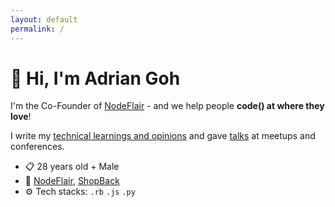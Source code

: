 ```yaml
---
layout: default
permalink: /
---
```


# 👋 Hi, I'm Adrian Goh

I'm the Co-Founder of [NodeFlair](https://nodeflair.com/) - and we help people <b>code() at where they love</b>!

I write my [technical learnings and opinions](/blog) and gave [talks](/talks) at meetups and conferences.

- 📋 28 years old + Male
- 🏢 [NodeFlair](https://nodeflair.com), [ShopBack](https://www.shopback.sg)
- ⚙️ Tech stacks: `.rb` `.js` `.py` 
